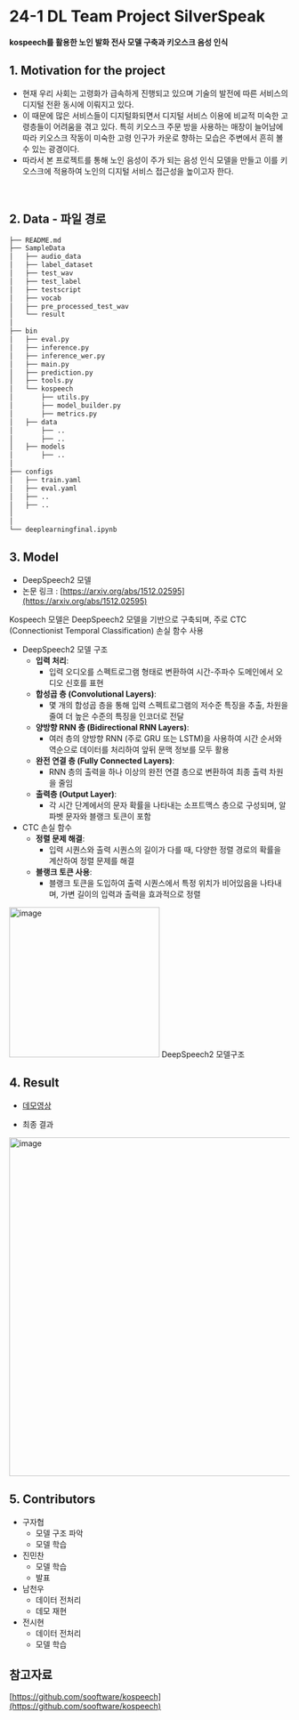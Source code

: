 # 24-1 DL Team Project SilverSpeak

**kospeech를 활용한 노인 발화 전사 모델 구축과 키오스크 음성 인식**

## 1. Motivation for the project
- 현재 우리 사회는 고령화가 급속하게 진행되고 있으며 기술의 발전에 따른 서비스의 디지털 전환 동시에 이뤄지고 있다.
- 이 때문에 많은 서비스들이 디지털화되면서 디지털 서비스 이용에 비교적 미숙한 고령층들이 어려움을 겪고 있다. 특히 키오스크 주문 방을 사용하는 매장이 늘어남에 따라 키오스크 작동이 미숙한 고령 인구가 카운로 향하는 모습은 주변에서 흔히 볼 수 있는 광경이다.
- 따라서 본 프로젝트를 통해 노인 음성이 주가 되는 음성 인식 모델을 만들고 이를 키오스크에 적용하여 노인의 디지털 서비스 접근성을 높이고자 한다.
<br>


## 2. Data - 파일 경로

```bash
├── README.md
├── SampleData
│   ├── audio_data
│   ├── label_dataset
│   ├── test_wav
│   ├── test_label
│   ├── testscript
│   ├── vocab
│   ├── pre_processed_test_wav
│   └── result
│
├── bin 		
│   ├── eval.py
│   ├── inference.py
│   ├── inference_wer.py
│   ├── main.py
│   ├── prediction.py
│   ├── tools.py
│   └── kospeech
│       ├── utils.py
│       ├── model_builder.py
│       ├── metrics.py
│	├── data
│		├── ..
│		├── ..
│	├── models
│		├── ..
│
├── configs
│	├── train.yaml
│	├── eval.yaml
│	├── ..
│	├── ..
│
│
└── deeplearningfinal.ipynb

```

## 3. Model

- DeepSpeech2 모델
- 논문 링크 : [https://arxiv.org/abs/1512.02595](https://arxiv.org/abs/1512.02595)

Kospeech 모델은 DeepSpeech2 모델을 기반으로 구축되며, 주로 CTC (Connectionist Temporal Classification) 손실 함수 사용

- DeepSpeech2 모델 구조
  - **입력 처리**:
      - 입력 오디오를 스펙트로그램 형태로 변환하여 시간-주파수 도메인에서 오디오 신호를 표현
  - **합성곱 층 (Convolutional Layers)**:
      - 몇 개의 합성곱 층을 통해 입력 스펙트로그램의 저수준 특징을 추출, 차원을 줄여 더 높은 수준의 특징을 인코더로 전달
  - **양방향 RNN 층 (Bidirectional RNN Layers)**:
      - 여러 층의 양방향 RNN (주로 GRU 또는 LSTM)을 사용하여 시간 순서와 역순으로 데이터를 처리하여 앞뒤 문맥 정보를 모두 활용
  - **완전 연결 층 (Fully Connected Layers)**:
      - RNN 층의 출력을 하나 이상의 완전 연결 층으로 변환하여 최종 출력 차원을 줄임
  - **출력층 (Output Layer)**:
      - 각 시간 단계에서의 문자 확률을 나타내는 소프트맥스 층으로 구성되며, 알파벳 문자와 블랭크 토큰이 포함
- CTC 손실 함수
    - **정렬 문제 해결**:
        - 입력 시퀀스와 출력 시퀀스의 길이가 다를 때, 다양한 정렬 경로의 확률을 계산하여 정렬 문제를 해결
    - **블랭크 토큰 사용**:
        - 블랭크 토큰을 도입하여 출력 시퀀스에서 특정 위치가 비어있음을 나타내며, 가변 길이의 입력과 출력을 효과적으로 정렬
<img width="270" alt="image" src="https://github.com/koojahyeob/Deep_Learning_Project/assets/70992152/ffece009-914e-4f37-9077-2aa3a84b9178">
DeepSpeech2 모델구조


## 4. Result
*  [데모영상](https://github.com/koojahyeob/Deep_Learning_Project/assets/70992152/a1ec7b6e-1df1-471b-9e51-31c543420016)



- 최종 결과
<img width="609" alt="image" src="https://github.com/koojahyeob/Deep_Learning_Project/assets/70992152/c9af25c4-e90f-4742-9b7c-6ee657de736b">

## 5. Contributors
- 구자협
    - 모델 구조 파악
    - 모델 학습
- 진민찬
    - 모델 학습
    - 발표
- 남천우
    - 데이터 전처리
    - 데모 재현
- 전시현
    - 데이터 전처리
    - 모델 학습

## 참고자료
[https://github.com/sooftware/kospeech](https://github.com/sooftware/kospeech)

